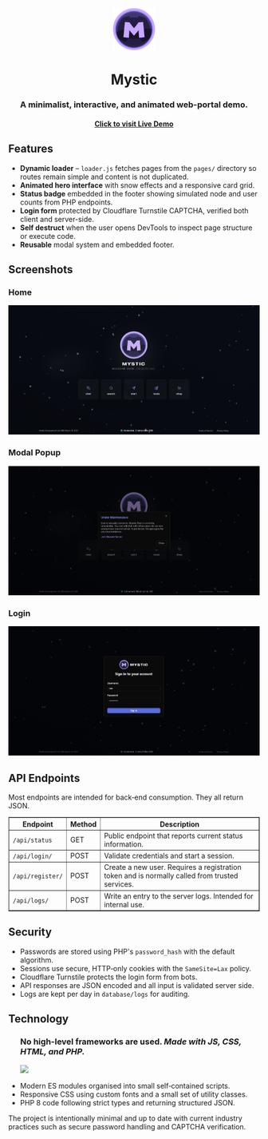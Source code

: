 <!DOCTYPE html>
<html lang="en">
<head>
<meta charset="UTF-8">
</head>
<body>
<div align="center">
    <img src="./assets/images/mystic-hero.png" alt="mystic logo" width="84px" height="84px"/>
    <h1>Mystic</h1>
    <h3>A minimalist, interactive, and animated web-portal demo.</h3>
	<a href="https://mystic.ac/"><h4>Click to visit Live Demo</h4></a>
</div>

<h2>Features</h2>
<ul>
<li><strong>Dynamic loader</strong> – <code>loader.js</code> fetches pages from the <code>pages/</code> directory so routes remain simple and content is not duplicated.</li>
<li><strong>Animated hero interface</strong> with snow effects and a responsive card grid.</li>
<li><strong>Status badge</strong> embedded in the footer showing simulated node and user counts from PHP endpoints.</li>
<li><strong>Login form</strong> protected by Cloudflare Turnstile CAPTCHA, verified both client and server-side.</li>
<li><strong>Self destruct</strong> when the user opens DevTools to inspect page structure or execute code.</li>
<li><strong>Reusable</strong> modal system and embedded footer.</li>
</ul>

<h2>Screenshots</h2>
<h3>Home</h3>
<img src="./assets/images/home-demo.png" style="width: 750px; height: auto;">
<h3>Modal Popup</h3>
<img src="./assets/images/modal-demo.png" style="width: 750px; height: auto;">
<h3>Login</h3>
<img src="./assets/images/login-demo.png" style="width: 750px; height: auto;">

<h2>API Endpoints</h2>
<p>Most endpoints are intended for back‑end consumption. They all return JSON.</p>
<table border="1" cellpadding="4" cellspacing="0">
<tr><th>Endpoint</th><th>Method</th><th>Description</th></tr>
<tr><td><code>/api/status</code></td><td>GET</td><td>Public endpoint that reports current status information.</td></tr>
<tr><td><code>/api/login/</code></td><td>POST</td><td>Validate credentials and start a session.</td></tr>
<tr><td><code>/api/register/</code></td><td>POST</td><td>Create a new user. Requires a registration token and is normally called from trusted services.</td></tr>
<tr><td><code>/api/logs/</code></td><td>POST</td><td>Write an entry to the server logs. Intended for internal use.</td></tr>
</table>

<h2>Security</h2>
<ul>
<li>Passwords are stored using PHP's <code>password_hash</code> with the default algorithm.</li>
<li>Sessions use secure, HTTP‑only cookies with the <code>SameSite=Lax</code> policy.</li>
<li>Cloudflare Turnstile protects the login form from bots.</li>
<li>API responses are JSON encoded and all input is validated server side.</li>
<li>Logs are kept per day in <code>database/logs</code> for auditing.</li>
</ul>

<h2>Technology</h2>
<ul>
<h3>No high-level frameworks are used. <em>Made with JS, CSS, HTML, and PHP.</em></h3>
<p><img src="https://skillicons.dev/icons?i=js,css,html,php"></p>
<li>Modern ES modules organised into small self‑contained scripts.</li>
<li>Responsive CSS using custom fonts and a small set of utility classes.</li>
<li>PHP 8 code following strict types and returning structured JSON.</li>
</ul>

<p>The project is intentionally minimal and up to date with current industry practices such as secure password handling and CAPTCHA verification.</p>
</body>
</html>

